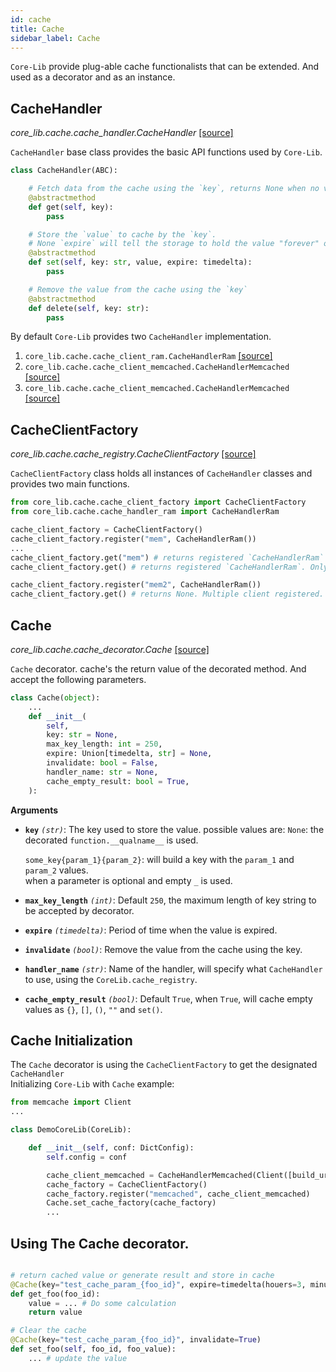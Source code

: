 ```yaml
---
id: cache
title: Cache
sidebar_label: Cache
---
```


`Core-Lib` provide plug-able cache functionalists that can be extended. And used as a decorator and as an instance.

## CacheHandler

*core_lib.cache.cache_handler.CacheHandler* [[source]](https://github.com/shay-te/core-lib/blob/5b8b2a4ca73dfd29138a216eb1f5648a5ae9be55/core_lib/cache/cache_handler.py#L5)

`CacheHandler` base class provides the basic API functions used by `Core-Lib`.

```python
class CacheHandler(ABC):

    # Fetch data from the cache using the `key`, returns None when no value was found
    @abstractmethod
    def get(self, key):
        pass

    # Store the `value` to cache by the `key`.
    # None `expire` will tell the storage to hold the value "forever" or after the designated period expires
    @abstractmethod
    def set(self, key: str, value, expire: timedelta):
        pass

    # Remove the value from the cache using the `key`
    @abstractmethod
    def delete(self, key: str):
        pass
```

By default `Core-Lib` provides two `CacheHandler` implementation.   
1. `core_lib.cache.cache_client_ram.CacheHandlerRam` [[source]](https://github.com/shay-te/core-lib/blob/5b8b2a4ca73dfd29138a216eb1f5648a5ae9be55/core_lib/cache/cache_handler_ram.py#L6)
2. `core_lib.cache.cache_client_memcached.CacheHandlerMemcached` [[source]](https://github.com/shay-te/core-lib/blob/5b8b2a4ca73dfd29138a216eb1f5648a5ae9be55/core_lib/cache/cache_handler_memcached.py#L8)
3. `core_lib.cache.cache_client_memcached.CacheHandlerMemcached` [[source]](https://github.com/shay-te/core-lib/blob/5b8b2a4ca73dfd29138a216eb1f5648a5ae9be55/core_lib/cache/cache_handler_redis.py#L9)


## CacheClientFactory

*core_lib.cache.cache_registry.CacheClientFactory* [[source]](https://github.com/shay-te/core-lib/blob/5b8b2a4ca73dfd29138a216eb1f5648a5ae9be55/core_lib/cache/cache_registry.py#L5)

`CacheClientFactory` class holds all instances of `CacheHandler` classes and provides two main functions.

```python
from core_lib.cache.cache_client_factory import CacheClientFactory
from core_lib.cache.cache_handler_ram import CacheHandlerRam

cache_client_factory = CacheClientFactory()
cache_client_factory.register("mem", CacheHandlerRam())
...
cache_client_factory.get("mem") # returns registered `CacheHandlerRam`
cache_client_factory.get() # returns registered `CacheHandlerRam`. Only when a single client is registered, 

cache_client_factory.register("mem2", CacheHandlerRam())
cache_client_factory.get() # returns None. Multiple client registered.
``` 


## Cache

*core_lib.cache.cache_decorator.Cache* [[source]](https://github.com/shay-te/core-lib/blob/5b8b2a4ca73dfd29138a216eb1f5648a5ae9be55/core_lib/cache/cache_decorator.py#L34)

`Cache` decorator. cache's the return value of the decorated method. And accept the following parameters.

```python
class Cache(object):
    ...
    def __init__(
        self,
        key: str = None,
        max_key_length: int = 250,
        expire: Union[timedelta, str] = None,
        invalidate: bool = False,
        handler_name: str = None,
        cache_empty_result: bool = True,
    ):
```
**Arguments**

- **`key`** *`(str)`*: The key used to store the value. possible values are:
    `None`: the decorated  `function.__qualname__` is used.     
    
    `some_key{param_1}{param_2}`: will build a key with the `param_1` and `param_2` values.     
    when a parameter is optional and empty `_` is used. 
- **`max_key_length`** *`(int)`*: Default `250`, the maximum length of key string to be accepted by decorator.
- **`expire`** *`(timedelta)`*: Period of time when the value is expired.
- **`invalidate`** *`(bool)`*: Remove the value from the cache using the key.
- **`handler_name`** *`(str)`*: Name of the handler, will specify what `CacheHandler` to use, using the `CoreLib.cache_registry`.
- **`cache_empty_result`** *`(bool)`*: Default `True`, when `True`, will cache empty values as `{}`, `[]`, `()`, `""` and `set()`.

## Cache Initialization

The `Cache` decorator is using the `CacheClientFactory` to get the designated `CacheHandler`   
Initializing `Core-Lib` with `Cache` example: 

```python
from memcache import Client
...

class DemoCoreLib(CoreLib):

    def __init__(self, conf: DictConfig):
        self.config = conf

        cache_client_memcached = CacheHandlerMemcached(Client([build_url(**self.config.memcached)]))
        cache_factory = CacheClientFactory()
        cache_factory.register("memcached", cache_client_memcached)
        Cache.set_cache_factory(cache_factory)
        ...
``` 

## Using The Cache decorator.

```python

# return cached value or generate result and store in cache
@Cache(key="test_cache_param_{foo_id}", expire=timedelta(houers=3, minutes=2, seconds=1))
def get_foo(foo_id):
    value = ... # Do some calculation
    return value

# Clear the cache 
@Cache(key="test_cache_param_{foo_id}", invalidate=True)
def set_foo(self, foo_id, foo_value):
    ... # update the value

```
 
